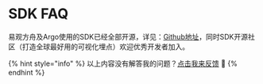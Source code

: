 # SDK FAQ

易观方舟及Argo使用的SDK已经全部开源，详见：[Github地址](https://github.com/analysys)，同时SDK开源社区（打造全球最好用的可视化埋点）欢迎优秀开发者加入。

{% hint style="info" %}
以上内容没有解答我的问题？[点击我来反馈](https://support.qq.com/products/118522/) 🚀
{% endhint %}
